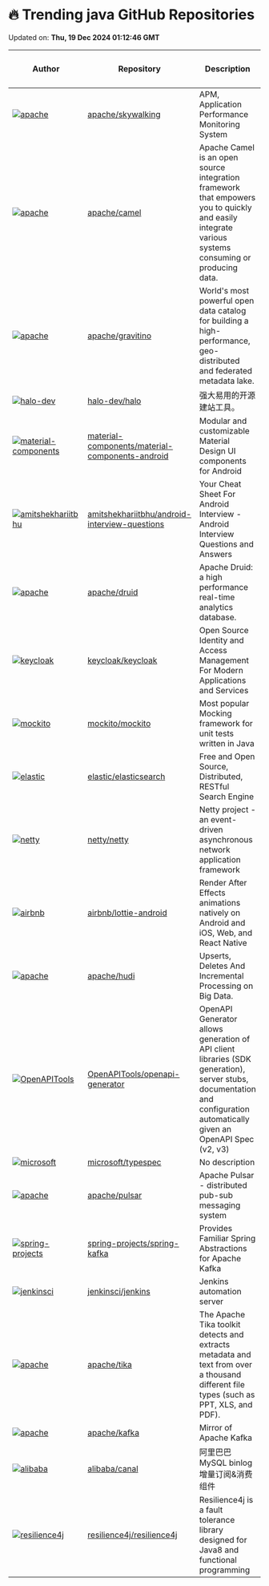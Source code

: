 # 🔥 Trending java GitHub Repositories

Updated on: **Thu, 19 Dec 2024 01:12:46 GMT**

| Author | Repository | Description | Language | ⭐ Total Stars | 🌟 Stars Today |
|--------|------------|-------------|----------|----------------|----------------|
| [![apache](https://avatars.githubusercontent.com/u/5441976?s=40&v=4)](https://github.com/apache) | [apache/skywalking](https://github.com/apache/skywalking) | APM, Application Performance Monitoring System | Java | 23961 | 7 |
| [![apache](https://avatars.githubusercontent.com/u/477100?s=40&v=4)](https://github.com/apache) | [apache/camel](https://github.com/apache/camel) | Apache Camel is an open source integration framework that empowers you to quickly and easily integrate various systems consuming or producing data. | Java | 5640 | 26 |
| [![apache](https://avatars.githubusercontent.com/u/15794564?s=40&v=4)](https://github.com/apache) | [apache/gravitino](https://github.com/apache/gravitino) | World's most powerful open data catalog for building a high-performance, geo-distributed and federated metadata lake. | Java | 1147 | 5 |
| [![halo-dev](https://avatars.githubusercontent.com/u/21301288?s=40&v=4)](https://github.com/halo-dev) | [halo-dev/halo](https://github.com/halo-dev/halo) | 强大易用的开源建站工具。 | Java | 34326 | 11 |
| [![material-components](https://avatars.githubusercontent.com/u/1420597?s=40&v=4)](https://github.com/material-components) | [material-components/material-components-android](https://github.com/material-components/material-components-android) | Modular and customizable Material Design UI components for Android | Java | 16455 | 6 |
| [![amitshekhariitbhu](https://avatars.githubusercontent.com/u/9877145?s=40&v=4)](https://github.com/amitshekhariitbhu) | [amitshekhariitbhu/android-interview-questions](https://github.com/amitshekhariitbhu/android-interview-questions) | Your Cheat Sheet For Android Interview - Android Interview Questions and Answers | Java | 11523 | 5 |
| [![apache](https://avatars.githubusercontent.com/u/1214075?s=40&v=4)](https://github.com/apache) | [apache/druid](https://github.com/apache/druid) | Apache Druid: a high performance real-time analytics database. | Java | 13558 | 6 |
| [![keycloak](https://avatars.githubusercontent.com/u/2271511?s=40&v=4)](https://github.com/keycloak) | [keycloak/keycloak](https://github.com/keycloak/keycloak) | Open Source Identity and Access Management For Modern Applications and Services | Java | 24136 | 38 |
| [![mockito](https://avatars.githubusercontent.com/u/24743?s=40&v=4)](https://github.com/mockito) | [mockito/mockito](https://github.com/mockito/mockito) | Most popular Mocking framework for unit tests written in Java | Java | 14943 | 3 |
| [![elastic](https://avatars.githubusercontent.com/u/41300?s=40&v=4)](https://github.com/elastic) | [elastic/elasticsearch](https://github.com/elastic/elasticsearch) | Free and Open Source, Distributed, RESTful Search Engine | Java | 71065 | 16 |
| [![netty](https://avatars.githubusercontent.com/u/173918?s=40&v=4)](https://github.com/netty) | [netty/netty](https://github.com/netty/netty) | Netty project - an event-driven asynchronous network application framework | Java | 33590 | 9 |
| [![airbnb](https://avatars.githubusercontent.com/u/1307745?s=40&v=4)](https://github.com/airbnb) | [airbnb/lottie-android](https://github.com/airbnb/lottie-android) | Render After Effects animations natively on Android and iOS, Web, and React Native | Java | 35091 | 7 |
| [![apache](https://avatars.githubusercontent.com/u/2497195?s=40&v=4)](https://github.com/apache) | [apache/hudi](https://github.com/apache/hudi) | Upserts, Deletes And Incremental Processing on Big Data. | Java | 5515 | 6 |
| [![OpenAPITools](https://avatars.githubusercontent.com/u/934260?s=40&v=4)](https://github.com/OpenAPITools) | [OpenAPITools/openapi-generator](https://github.com/OpenAPITools/openapi-generator) | OpenAPI Generator allows generation of API client libraries (SDK generation), server stubs, documentation and configuration automatically given an OpenAPI Spec (v2, v3) | Java | 22256 | 40 |
| [![microsoft](https://avatars.githubusercontent.com/u/1031227?s=40&v=4)](https://github.com/microsoft) | [microsoft/typespec](https://github.com/microsoft/typespec) | No description | Java | 4615 | 11 |
| [![apache](https://avatars.githubusercontent.com/u/62500?s=40&v=4)](https://github.com/apache) | [apache/pulsar](https://github.com/apache/pulsar) | Apache Pulsar - distributed pub-sub messaging system | Java | 14333 | 6 |
| [![spring-projects](https://avatars.githubusercontent.com/u/483832?s=40&v=4)](https://github.com/spring-projects) | [spring-projects/spring-kafka](https://github.com/spring-projects/spring-kafka) | Provides Familiar Spring Abstractions for Apache Kafka | Java | 2252 | 2 |
| [![jenkinsci](https://avatars.githubusercontent.com/u/50003?s=40&v=4)](https://github.com/jenkinsci) | [jenkinsci/jenkins](https://github.com/jenkinsci/jenkins) | Jenkins automation server | Java | 23368 | 6 |
| [![apache](https://avatars.githubusercontent.com/u/6739646?s=40&v=4)](https://github.com/apache) | [apache/tika](https://github.com/apache/tika) | The Apache Tika toolkit detects and extracts metadata and text from over a thousand different file types (such as PPT, XLS, and PDF). | Java | 2609 | 7 |
| [![apache](https://avatars.githubusercontent.com/u/24747?s=40&v=4)](https://github.com/apache) | [apache/kafka](https://github.com/apache/kafka) | Mirror of Apache Kafka | Java | 29089 | 9 |
| [![alibaba](https://avatars.githubusercontent.com/u/834743?s=40&v=4)](https://github.com/alibaba) | [alibaba/canal](https://github.com/alibaba/canal) | 阿里巴巴 MySQL binlog 增量订阅&消费组件 | Java | 28668 | 9 |
| [![resilience4j](https://avatars.githubusercontent.com/u/5815046?s=40&v=4)](https://github.com/resilience4j) | [resilience4j/resilience4j](https://github.com/resilience4j/resilience4j) | Resilience4j is a fault tolerance library designed for Java8 and functional programming | Java | 9847 | 4 |
